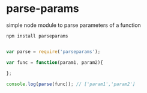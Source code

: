 # parse-params
simple node module to parse parameters of a function

    npm install parseparams

``` js

var parse = require('parseparams');

var func = function(param1, param2){

};

console.log(parse(func)); // ['param1','param2']

```
